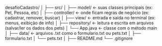 desafioCadastro/
│
├── src/
│   ├── model/              <- suas classes principais (ex: Pet, Pessoa, etc)
│   ├── controller/         <- onde ficam regras de negócio (ex: cadastrar, remover, buscar)
│   ├── view/               <- entrada e saída no terminal (ex: menus, exibição de info)
│   ├── repository/         <- leitura e escrita em arquivos (salvar/ler os dados dos pets)
│   └── App.java            <- classe com o método main
│
├── data/                   <- arquivos .txt como o formulario.txt ou pets.txt
│   ├── formulario.txt
│   └── pets.txt
│
├── README.md
└── .gitignore
